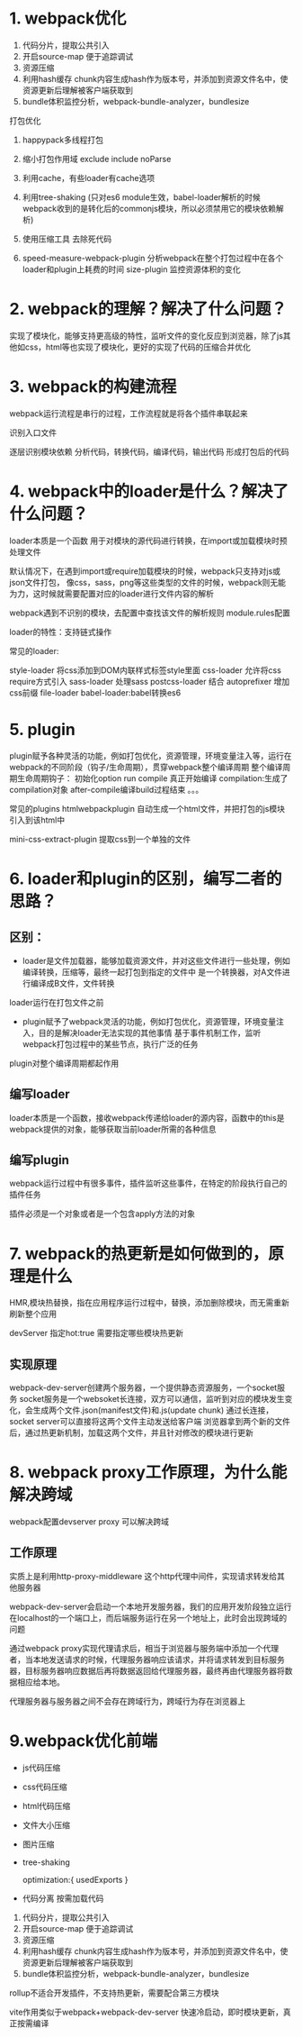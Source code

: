 # 1. webpack优化
1. 代码分片，提取公共引入
2. 开启source-map 便于追踪调试
3. 资源压缩
4. 利用hash缓存 chunk内容生成hash作为版本号，并添加到资源文件名中，使资源更新后理解被客户端获取到
5. bundle体积监控分析，webpack-bundle-analyzer，bundlesize

打包优化
1. happypack多线程打包
2. 缩小打包作用域 exclude include noParse
3. 利用cache，有些loader有cache选项
4. 利用tree-shaking (只对es6 module生效，babel-loader解析的时候webpack收到的是转化后的commonjs模块，所以必须禁用它的模块依赖解析)
5. 使用压缩工具 去除死代码

6. speed-measure-webpack-plugin 分析webpack在整个打包过程中在各个loader和plugin上耗费的时间
size-plugin 监控资源体积的变化



# 2. webpack的理解？解决了什么问题？
实现了模块化，能够支持更高级的特性，监听文件的变化反应到浏览器，除了js其他如css，html等也实现了模块化，更好的实现了代码的压缩合并优化

# 3. webpack的构建流程
webpack运行流程是串行的过程，工作流程就是将各个插件串联起来

识别入口文件

逐层识别模块依赖
分析代码，转换代码，编译代码，输出代码
形成打包后的代码


# 4. webpack中的loader是什么？解决了什么问题？
loader本质是一个函数 用于对模块的源代码进行转换，在import或加载模块时预处理文件

默认情况下，在遇到import或require加载模块的时候，webpack只支持对js或json文件打包，
像css，sass，png等这些类型的文件的时候，webpack则无能为力，这时候就需要配置对应的loader进行文件内容的解析

webpack遇到不识别的模块，去配置中查找该文件的解析规则 module.rules配置

loader的特性：支持链式操作

常见的loader:

style-loader 将css添加到DOM内联样式标签style里面
css-loader 允许将css require方式引入
sass-loader 处理sass
postcss-loader 结合 autoprefixer 增加css前缀
file-loader
babel-loader:babel转换es6


# 5. plugin

plugin赋予各种灵活的功能，例如打包优化，资源管理，环境变量注入等，运行在webpack的不同阶段（钩子/生命周期），贯穿webpack整个编译周期
整个编译周期生命周期钩子：
初始化option
run
compile 真正开始编译
compilation:生成了compilation对象
after-compile编译build过程结束
。。。

常见的plugins
htmlwebpackplugin 自动生成一个html文件，并把打包的js模块引入到该html中

mini-css-extract-plugin 提取css到一个单独的文件

 

 # 6. loader和plugin的区别，编写二者的思路？
 
 ## 区别：
 - loader是文件加载器，能够加载资源文件，并对这些文件进行一些处理，例如编译转换，压缩等，最终一起打包到指定的文件中
是一个转换器，对A文件进行编译成B文件，文件转换

loader运行在打包文件之前

 - plugin赋予了webpack灵活的功能，例如打包优化，资源管理，环境变量注入，目的是解决loader无法实现的其他事情
 基于事件机制工作，监听webpack打包过程中的某些节点，执行广泛的任务

plugin对整个编译周期都起作用



## 编写loader
loader本质是一个函数，接收webpack传递给loader的源内容，函数中的this是webpack提供的对象，能够获取当前loader所需的各种信息

## 编写plugin
webpack运行过程中有很多事件，插件监听这些事件，在特定的阶段执行自己的插件任务

插件必须是一个对象或者是一个包含apply方法的对象


# 7. webpack的热更新是如何做到的，原理是什么
HMR,模块热替换，指在应用程序运行过程中，替换，添加删除模块，而无需重新刷新整个应用

devServer 指定hot:true  需要指定哪些模块热更新


## 实现原理
webpack-dev-server创建两个服务器，一个提供静态资源服务，一个socket服务
socket服务是一个websoket长连接，双方可以通信，监听到对应的模块发生变化，会生成两个文件.json(manifest文件)和.js(update chunk)
通过长连接，socket server可以直接将这两个文件主动发送给客户端
浏览器拿到两个新的文件后，通过热更新机制，加载这两个文件，并且针对修改的模块进行更新


# 8. webpack proxy工作原理，为什么能解决跨域
webpack配置devserver proxy 可以解决跨域

## 工作原理
实质上是利用http-proxy-middleware 这个http代理中间件，实现请求转发给其他服务器

webpack-dev-server会启动一个本地开发服务器，我们的应用开发阶段独立运行在localhost的一个端口上，而后端服务运行在另一个地址上，此时会出现跨域的问题

通过webpack proxy实现代理请求后，相当于浏览器与服务端中添加一个代理者，当本地发送请求的时候，代理服务器响应该请求，并将请求转发到目标服务器，目标服务器响应数据后再将数据返回给代理服务器，最终再由代理服务器将数据相应给本地。

代理服务器与服务器之间不会存在跨域行为，跨域行为存在浏览器上


# 9.webpack优化前端
- js代码压缩
- css代码压缩
- html代码压缩
- 文件大小压缩
- 图片压缩
- tree-shaking

    optimization:{
        usedExports
    }
- 代码分离 按需加载代码
1. 代码分片，提取公共引入
2. 开启source-map 便于追踪调试
3. 资源压缩
4. 利用hash缓存 chunk内容生成hash作为版本号，并添加到资源文件名中，使资源更新后理解被客户端获取到
5. bundle体积监控分析，webpack-bundle-analyzer，bundlesize


rollup不适合开发插件，不支持热更新，需要配合第三方模块

vite作用类似于webpack+webpack-dev-server 快速冷启动，即时模块更新，真正按需编译